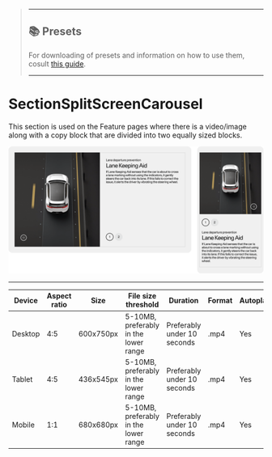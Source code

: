 > ---
> 
> ## 📚 Presets
> 
> For downloading of presets and information on how to use them, cosult [this guide](/docs/guides/presets/README.md).
> 
> ---

# SectionSplitScreenCarousel

This section is used on the Feature pages where there is a video/image along with a copy block that are divided into two equally sized blocks.

![Section Video Content Overlay](./split-screen-carousel.png)

---
<!--
SectionVideoContentOverlay
Storybook:
http://localhost:6007/?path=/story/organisms-sectionsplitscreen--default-story
-->

| Device  | Aspect ratio | Size       | File size threshold                   | Duration                    | Format | Autoplay | Audio | Preset        |
| ------- | ------------ | ---------- | ------------------------------------- | --------------------------- | ------ | -------- | ----- | ------------- |
| Desktop | 4:5          | 600x750px  | 5-10MB, preferably in the lower range | Preferably under 10 seconds | .mp4   | Yes      | No    | [Download](#) |
| Tablet  | 4:5          | 436x545px  | 5-10MB, preferably in the lower range | Preferably under 10 seconds | .mp4   | Yes      | No    | [Download](#) |
| Mobile  | 1:1          | 680x680px  | 5-10MB, preferably in the lower range | Preferably under 10 seconds | .mp4   | Yes      | No    | [Download](#) |
